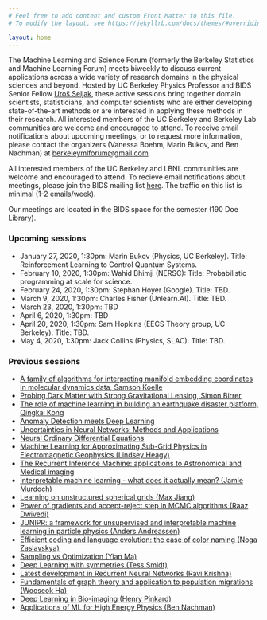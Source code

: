 ```yaml
---
# Feel free to add content and custom Front Matter to this file.
# To modify the layout, see https://jekyllrb.com/docs/themes/#overriding-theme-defaults

layout: home
---
```


The Machine Learning and Science Forum (formerly the Berkeley Statistics and Machine Learning Forum) meets biweekly to discuss current applications across a wide variety of research domains in the physical sciences and beyond. Hosted by UC Berkeley Physics Professor and BIDS Senior Fellow [Uroš Seljak](https://bids.berkeley.edu/people/uros-seljak), these active sessions bring together domain scientists, statisticians, and computer scientists who are either developing state-of-the-art methods or are interested in applying these methods in their research. All interested members of the UC Berkeley and Berkeley Lab communities are welcome and encouraged to attend. To receive email notifications about upcoming meetings, or to request more information, please contact the organizers (Vanessa Boehm, Marin Bukov, and Ben Nachman) at [berkeleymlforum@gmail.com](mailto:berkeleymlforum@gmail.com).

<!--The Berkeley Statistics and Machine Learning Forum meets biweekly to discuss current applications across a wide variety of research domains and software methodologies. Hosted by UC Berkeley Physics Professor and BIDS Senior Fellow [Uroš Seljak](https://bids.berkeley.edu/people/uros-seljak), these active
sessions bring together domain scientists, statisticians and computer scientists
who are either developing state-of-the-art methods or are interested in applying
these methods in their research. Practical questions about the meetings can be
directed to BIDS Data Science Fellow [François Lanusse](https://bids.berkeley.edu/people/fran%C3%A7ois-lanusse). -->

All interested members of the UC Berkeley and LBNL communities are welcome and
encouraged to attend.  To recieve email notifications about meetings, please join the BIDS mailing list [here](https://bids.berkeley.edu/join-bids-mailing-list).  The traffic on this list is minimal (1-2 emails/week).

<!--To receive email notifications about the meetings and upvote papers for discussion
please register [here](https://www.benty-fields.com/register) and join the
[Berkeley Statistics and Machine Learning Forum](https://www.benty-fields.com/manage_jc?groupid=191). -->

Our meetings are located in the BIDS space for the semester (190 Doe Library).

### Upcoming sessions

  - January 27, 2020, 1:30pm: Marin Bukov (Physics, UC Berkeley).  Title: Reinforcement Learning to Control Quantum Systems.
  - February 10, 2020, 1:30pm: Wahid Bhimji (NERSC): Title: Probabilistic programming at scale for science.
  - February 24, 2020, 1:30pm: Stephan Hoyer (Google). Title: TBD.
  - March 9, 2020, 1:30pm: Charles Fisher (Unlearn.AI). Title: TBD.
  - March 23, 2020, 1:30pm: TBD
  - April 6, 2020, 1:30pm: TBD
  - April 20, 2020, 1:30pm: Sam Hopkins (EECS Theory group, UC Berkeley).  Title: TBD.
  - May 4, 2020, 1:30pm: Jack Collins (Physics, SLAC).  Title: TBD.

### Previous sessions

  - [A family of algorithms for interpreting manifold embedding coordinates in molecular dynamics data, Samson Koelle](https://bids.berkeley.edu/events/bsmlf-2019-1216)
  - [Probing Dark Matter with Strong Gravitational Lensing, Simon Birrer](https://bids.berkeley.edu/events/bsmlf-2019-1202)
  - [The role of machine learning in building an earthquake disaster platform, Qingkai Kong](https://bids.berkeley.edu/events/bsmlf-2019-1118)
  - [Anomaly Detection meets Deep Learning](https://bids.berkeley.edu/events/bsmlf-2019-1104)
  - [Uncertainties in Neural Networks: Methods and Applications](https://bids.berkeley.edu/events/bsmlf-2019-1021)
  - [Neural Ordinary Differential Equations](https://bids.berkeley.edu/events/bsmlf-2019-1007)
  - [Machine Learning for Approximating Sub-Grid Physics in Electromagnetic Geophysics (Lindsey Heagy)](https://bids.berkeley.edu/events/bsmlf-2019-0923)
  - [The Recurrent Inference Machine: applications to Astronomical and Medical imaging](https://bids.berkeley.edu/events/bsmlf-2019-0909)
  - [Interpretable machine learning - what does it actually mean? (Jamie Murdoch)](https://bids.berkeley.edu/events/smldg-2019-0415)
  - [Learning on unstructured spherical grids (Max Jiang)](https://bids.berkeley.edu/events/smldg-2019-0401)
  - [Power of gradients and accept-reject step in MCMC algorithms (Raaz Dwivedi)](https://bids.berkeley.edu/events/smldg-2019-0318)
  - [JUNIPR: a framework for unsupervised and interpretable machine learning in particle physics (Anders Andreassen)](https://bids.berkeley.edu/events/smldg-2019-0304)
  - [Efficient coding and language evolution: the case of color naming (Noga Zaslavskya)](https://bids.berkeley.edu/events/smldg-2019-0204)
  - [Sampling vs Optimization (Yian Ma)](https://bids.berkeley.edu/events/smldg-2018-1210)
  - [Deep Learning with symmetries (Tess Smidt)](https://bids.berkeley.edu/events/smldg-2018-1126)
  - [Latest development in Recurrent Neural Networks (Ravi Krishna)](https://bids.berkeley.edu/events/smldg-2018-1015)
  - [Fundamentals of graph theory and application to population migrations (Wooseok Ha)](https://bids.berkeley.edu/events/smldg-2018-1008)
  - [Deep Learning in Bio-imaging (Henry Pinkard)](https://bids.berkeley.edu/events/smldg-2018-1001)
  - [Applications of ML for High Energy Physics (Ben Nachman)](https://bids.berkeley.edu/events/smldg-2018-0924)
